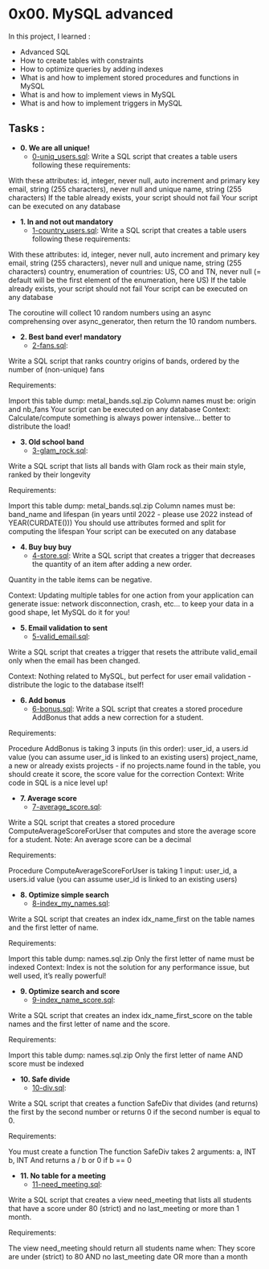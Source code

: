 # 0x00. MySQL advanced
In this project, I learned :

* Advanced SQL
* How to create tables with constraints
* How to optimize queries by adding indexes
* What is and how to implement stored procedures and functions in MySQL
* What is and how to implement views in MySQL
* What is and how to implement triggers in MySQL



## Tasks :

* **0. We are all unique!**
  * [0-uniq_users.sql](./0-uniq_users.sql): 
  Write a SQL script that creates a table users following these requirements:

With these attributes:
id, integer, never null, auto increment and primary key
email, string (255 characters), never null and unique
name, string (255 characters)
If the table already exists, your script should not fail
Your script can be executed on any database


* **1. In and not out mandatory**
  * [1-country_users.sql](./1-country_users.sql): Write a SQL script that creates a table users following these requirements:

With these attributes:
id, integer, never null, auto increment and primary key
email, string (255 characters), never null and unique
name, string (255 characters)
country, enumeration of countries: US, CO and TN, never null (= default will be the first element of the enumeration, here US)
If the table already exists, your script should not fail
Your script can be executed on any database

The coroutine will collect 10 random numbers using an async comprehensing over async_generator, then return the 10 random numbers.

* **2. Best band ever! mandatory**
  * [2-fans.sql](./2-fans.sql):

 Write a SQL script that ranks country origins of bands, ordered by the number of (non-unique) fans

Requirements:

Import this table dump: metal_bands.sql.zip
Column names must be: origin and nb_fans
Your script can be executed on any database
Context: Calculate/compute something is always power intensive… better to distribute the load!

* **3. Old school band**
  * [3-glam_rock.sql](./3-glam_rock.sql):

 Write a SQL script that lists all bands with Glam rock as their main style, ranked by their longevity

Requirements:

Import this table dump: metal_bands.sql.zip
Column names must be: band_name and lifespan (in years until 2022 - please use 2022 instead of YEAR(CURDATE()))
You should use attributes formed and split for computing the lifespan
Your script can be executed on any database


* **4. Buy buy buy**
  * [4-store.sql](./4-store.sql):
Write a SQL script that creates a trigger that decreases the quantity of an item after adding a new order.

Quantity in the table items can be negative.

Context: Updating multiple tables for one action from your application can generate issue: network disconnection, crash, etc… to keep your data in a good shape, let MySQL do it for you!


* **5. Email validation to sent**
  * [5-valid_email.sql](./5-valid_email.sql):

Write a SQL script that creates a trigger that resets the attribute valid_email only when the email has been changed.

Context: Nothing related to MySQL, but perfect for user email validation - distribute the logic to the database itself!


* **6. Add bonus**
  * [6-bonus.sql](./6-bonus.sql):
Write a SQL script that creates a stored procedure AddBonus that adds a new correction for a student.

Requirements:

Procedure AddBonus is taking 3 inputs (in this order):
user_id, a users.id value (you can assume user_id is linked to an existing users)
project_name, a new or already exists projects - if no projects.name found in the table, you should create it
score, the score value for the correction
Context: Write code in SQL is a nice level up!


* **7. Average score**
  * [7-average_score.sql](./7-average_score.sql):

 Write a SQL script that creates a stored procedure ComputeAverageScoreForUser that computes and store the average score for a student. Note: An average score can be a decimal

Requirements:

Procedure ComputeAverageScoreForUser is taking 1 input:
user_id, a users.id value (you can assume user_id is linked to an existing users)



* **8. Optimize simple search**
  * [8-index_my_names.sql](./8-index_my_names.sql):

 Write a SQL script that creates an index idx_name_first on the table names and the first letter of name.

Requirements:

Import this table dump: names.sql.zip
Only the first letter of name must be indexed
Context: Index is not the solution for any performance issue, but well used, it’s really powerful!


* **9. Optimize search and score**
  * [9-index_name_score.sql](./9-index_name_score.sql):

 Write a SQL script that creates an index idx_name_first_score on the table names and the first letter of name and the score.

Requirements:

Import this table dump: names.sql.zip
Only the first letter of name AND score must be indexed


* **10. Safe divide**
  * [10-div.sql](./10-div.sql):

 Write a SQL script that creates a function SafeDiv that divides (and returns) the first by the second number or returns 0 if the second number is equal to 0.

Requirements:

You must create a function
The function SafeDiv takes 2 arguments:
a, INT
b, INT
And returns a / b or 0 if b == 0


* **11. No table for a meeting**
  * [11-need_meeting.sql](./11-need_meeting.sql):

 Write a SQL script that creates a view need_meeting that lists all students that have a score under 80 (strict) and no last_meeting or more than 1 month.

Requirements:

The view need_meeting should return all students name when:
They score are under (strict) to 80
AND no last_meeting date OR more than a month


